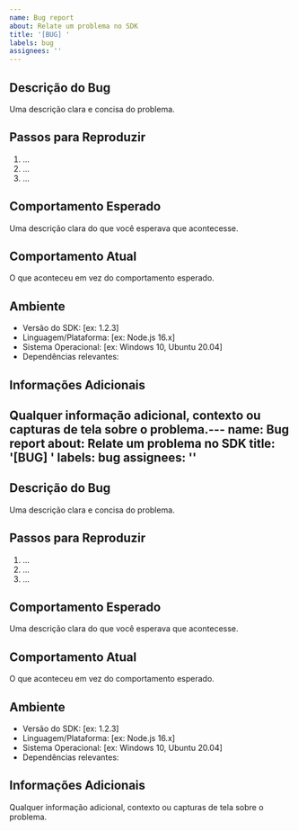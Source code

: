```yaml
---
name: Bug report
about: Relate um problema no SDK
title: '[BUG] '
labels: bug
assignees: ''
---
```


## Descrição do Bug
Uma descrição clara e concisa do problema.

## Passos para Reproduzir
1. ...
2. ...
3. ...

## Comportamento Esperado
Uma descrição clara do que você esperava que acontecesse.

## Comportamento Atual
O que aconteceu em vez do comportamento esperado.

## Ambiente
- Versão do SDK: [ex: 1.2.3]
- Linguagem/Plataforma: [ex: Node.js 16.x]
- Sistema Operacional: [ex: Windows 10, Ubuntu 20.04]
- Dependências relevantes:

## Informações Adicionais
Qualquer informação adicional, contexto ou capturas de tela sobre o problema.---
name: Bug report
about: Relate um problema no SDK
title: '[BUG] '
labels: bug
assignees: ''
---

## Descrição do Bug
Uma descrição clara e concisa do problema.

## Passos para Reproduzir
1. ...
2. ...
3. ...

## Comportamento Esperado
Uma descrição clara do que você esperava que acontecesse.

## Comportamento Atual
O que aconteceu em vez do comportamento esperado.

## Ambiente
- Versão do SDK: [ex: 1.2.3]
- Linguagem/Plataforma: [ex: Node.js 16.x]
- Sistema Operacional: [ex: Windows 10, Ubuntu 20.04]
- Dependências relevantes:

## Informações Adicionais
Qualquer informação adicional, contexto ou capturas de tela sobre o problema.